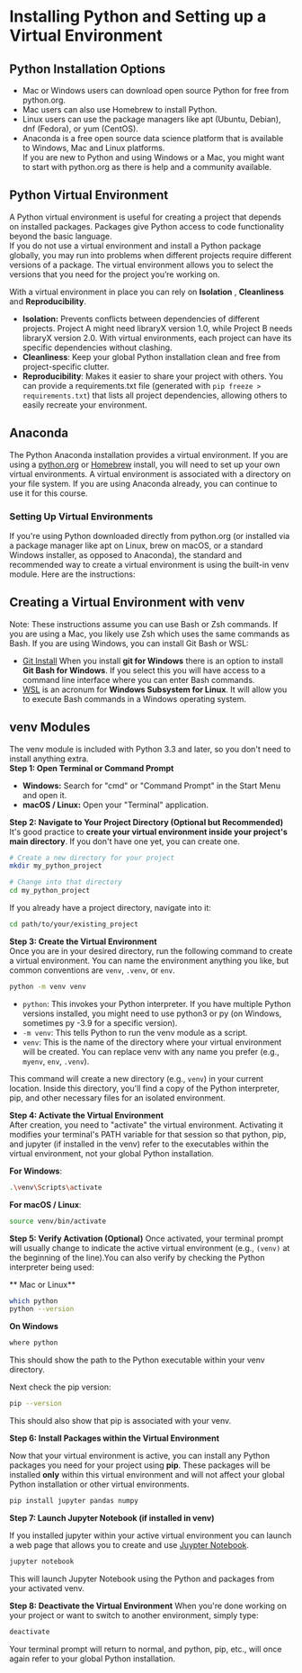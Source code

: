# Installing Python and Setting up a Virtual Environment

## Python Installation Options

- Mac or Windows users can download open source Python for free from
python.org.  
- Mac users can also use Homebrew to install Python.  
- Linux users can use the package managers like apt (Ubuntu, Debian), dnf
(Fedora), or yum (CentOS).  
- Anaconda is a free open source data science platform that is available to
Windows, Mac and Linux platforms.  
If you are new to Python and using Windows or a Mac, you might want to start with
python.org as there is help and a community available.

## Python Virtual Environment

A Python virtual environment is useful for creating a project that depends on installed packages. Packages give Python access to code functionality beyond the basic language.  
If you do not use a virtual environment and install a Python package globally, you may run into problems when different projects require different versions of a package. The virtual environment allows you to select the versions that you need for the project you’re working on.  

With a virtual environment in place you can rely on **Isolation** , **Cleanliness** and **Reproducibility**.  
- **Isolation:** Prevents conflicts between dependencies of different projects. Project A might need libraryX version 1.0, while Project B needs libraryX version
2.0. With virtual environments, each project can have its specific dependencies
without clashing.
- **Cleanliness**: Keep your global Python installation clean and free from
project-specific clutter.
- **Reproducibility**: Makes it easier to share your project with others. You can provide a requirements.txt file (generated with `pip freeze >
requirements.txt`) that lists all project dependencies, allowing others to
easily recreate your environment.

## Anaconda

The Python Anaconda installation provides a virtual environment. If you are using a
[python.org](https://www.python.org/) or [Homebrew](https://docs.brew.sh/Homebrew-and-Python) install, you will need to set up your own virtual environments.
A virtual environment is associated with a directory on your file system.
If you are using Anaconda already, you can continue to use it for this course.

### Setting Up Virtual Environments

If you're using Python downloaded directly from python.org (or installed via a
package manager like apt on Linux, brew on macOS, or a standard Windows installer,
as opposed to Anaconda), the standard and recommended way to create a virtual
environment is using the built-in venv module.
Here are the instructions:

## Creating a Virtual Environment with venv

Note: These instructions assume you can use Bash or Zsh commands. If you are using a Mac, you likely use Zsh which uses the same commands as Bash. If you are using Windows, you can install Git Bash or WSL:
- [Git Install](https://git-scm.com/downloads)  When you install **git for Windows** there is an option to install **Git Bash for Windows**. If you select this you will have access to a command line interface where you can enter Bash commands.
- [WSL](https://learn.microsoft.com/en-us/windows/wsl/install) is an acronum for  **Windows Subsystem for Linux**.  It will allow you to execute Bash commands in a Windows operating system.

## venv Modules

The venv module is included with Python 3.3 and later, so you don't need to install
anything extra.  
**Step 1: Open Terminal or Command Prompt**  
- **Windows:** Search for "cmd" or "Command Prompt" in the Start Menu and open it.  
- **macOS / Linux:** Open your "Terminal" application.  

**Step 2: Navigate to Your Project Directory (Optional but Recommended)**  
It's good practice to **create your virtual environment inside your project's main
directory**. If you don't have one yet, you can create one.  

```bash
# Create a new directory for your project
mkdir my_python_project 

# Change into that directory 
cd my_python_project
```

If you already have a project directory, navigate into it:  

```bash
cd path/to/your/existing_project
```

**Step 3: Create the Virtual Environment**  
Once you are in your desired directory, run the following command to create a virtual environment. You can name the environment anything you like, but common
conventions are `venv`, `.venv`, or `env`.  

```bash
python -m venv venv
```

- `python`: This invokes your Python interpreter. If you have multiple Python
versions installed, you might need to use python3 or py (on Windows,
sometimes py -3.9 for a specific version).
- `-m venv`: This tells Python to run the venv module as a script.   
- `venv`: This is the name of the directory where your virtual environment will be
created. You can replace venv with any name you prefer (e.g., `myenv`, `env`,
`.venv`). 

This command will create a new directory (e.g., `venv`) in your current location. Inside this directory, you'll find a copy of the Python interpreter, pip, and other necessary files for an isolated environment.  

**Step 4: Activate the Virtual Environment**  
After creation, you need to "activate" the virtual environment. Activating it modifies your terminal's PATH variable for that session so that python, pip, and jupyter (if installed in the venv) refer to the executables within the virtual environment, not your global Python installation.  

**For Windows**:
```bash
.\venv\Scripts\activate
```

**For macOS / Linux**:
```bash
source venv/bin/activate
```

**Step 5: Verify Activation (Optional)**
Once activated, your terminal prompt will usually change to indicate the active virtual environment (e.g., `(venv)` at the beginning of the line).You can also verify by checking the Python interpreter being used:  

** Mac or Linux**
 ```bash
which python
python --version  
```  

**On Windows**
```bash
where python
```
This should show the path to the Python executable within your venv directory.  

Next check the pip version:

```bash
pip --version
```  

This should also show that pip is associated with your venv.  

**Step 6: Install Packages within the Virtual Environment**  

Now that your virtual environment is active, you can install any Python packages you need for your project using **pip**. These packages will be installed **only** within this virtual environment and will not affect your global Python installation or other virtual environments.  

```bash
pip install jupyter pandas numpy
```

**Step 7: Launch Jupyter Notebook (if installed in venv)**  

If you installed jupyter within your active virtual environment you can launch a web page that allows you to create and use [Juypter Notebook](https://docs.jupyter.org/en/latest/). 

```bash
jupyter notebook
```

This will launch Jupyter Notebook using the Python and packages from your activated
venv.  

**Step 8: Deactivate the Virtual Environment**
When you're done working on your project or want to switch to another environment,
simply type:

```bash
deactivate
```

Your terminal prompt will return to normal, and python, pip, etc., will once again refer to your global Python installation.


